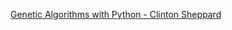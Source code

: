 [Genetic Algorithms with Python - Clinton Sheppard](https://github.com/handcraftsman/GeneticAlgorithmsWithPython)
